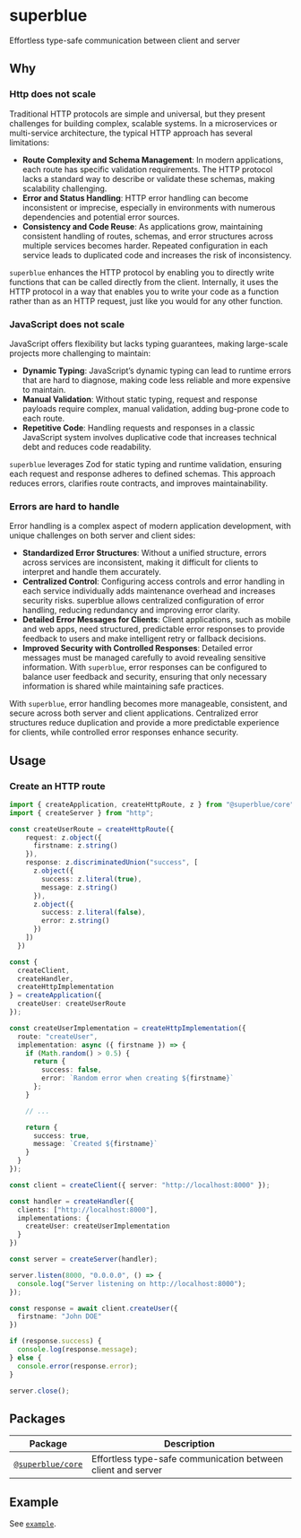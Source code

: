 # superblue

Effortless type-safe communication between client and server

## Why

### Http does not scale

Traditional HTTP protocols are simple and universal, but they present challenges for building complex, scalable systems. In a microservices or multi-service architecture, the typical HTTP approach has several limitations:

- **Route Complexity and Schema Management**: In modern applications, each route has specific validation requirements. The HTTP protocol lacks a standard way to describe or validate these schemas, making scalability challenging.
- **Error and Status Handling**: HTTP error handling can become inconsistent or imprecise, especially in environments with numerous dependencies and potential error sources.
- **Consistency and Code Reuse**: As applications grow, maintaining consistent handling of routes, schemas, and error structures across multiple services becomes harder. Repeated configuration in each service leads to duplicated code and increases the risk of inconsistency.

`superblue` enhances the HTTP protocol by enabling you to directly write functions that can be called directly from the client. Internally, it uses the HTTP protocol in a way that enables you to write your code as a function rather than as an HTTP request, just like you would for any other function.

### JavaScript does not scale

JavaScript offers flexibility but lacks typing guarantees, making large-scale projects more challenging to maintain:

- **Dynamic Typing**: JavaScript’s dynamic typing can lead to runtime errors that are hard to diagnose, making code less reliable and more expensive to maintain.
- **Manual Validation**: Without static typing, request and response payloads require complex, manual validation, adding bug-prone code to each route.
- **Repetitive Code**: Handling requests and responses in a classic JavaScript system involves duplicative code that increases technical debt and reduces code readability.

`superblue` leverages Zod for static typing and runtime validation, ensuring each request and response adheres to defined schemas. This approach reduces errors, clarifies route contracts, and improves maintainability.

### Errors are hard to handle

Error handling is a complex aspect of modern application development, with unique challenges on both server and client sides:

- **Standardized Error Structures**: Without a unified structure, errors across services are inconsistent, making it difficult for clients to interpret and handle them accurately.
- **Centralized Control**: Configuring access controls and error handling in each service individually adds maintenance overhead and increases security risks. superblue allows centralized configuration of error handling, reducing redundancy and improving error clarity.
- **Detailed Error Messages for Clients**: Client applications, such as mobile and web apps, need structured, predictable error responses to provide feedback to users and make intelligent retry or fallback decisions.
- **Improved Security with Controlled Responses**: Detailed error messages must be managed carefully to avoid revealing sensitive information. With `superblue`, error responses can be configured to balance user feedback and security, ensuring that only necessary information is shared while maintaining safe practices.

With `superblue`, error handling becomes more manageable, consistent, and secure across both server and client applications. Centralized error structures reduce duplication and provide a more predictable experience for clients, while controlled error responses enhance security.

## Usage

### Create an HTTP route

```ts
import { createApplication, createHttpRoute, z } from "@superblue/core";
import { createServer } from "http";

const createUserRoute = createHttpRoute({
    request: z.object({
      firstname: z.string()
    }),
    response: z.discriminatedUnion("success", [
      z.object({
        success: z.literal(true),
        message: z.string()
      }),
      z.object({
        success: z.literal(false),
        error: z.string()
      })
    ])
  })

const {
  createClient,
  createHandler,
  createHttpImplementation
} = createApplication({
  createUser: createUserRoute
});

const createUserImplementation = createHttpImplementation({
  route: "createUser",
  implementation: async ({ firstname }) => {
    if (Math.random() > 0.5) {
      return {
        success: false,
        error: `Random error when creating ${firstname}`
      };
    }

    // ...

    return {
      success: true,
      message: `Created ${firstname}`
    }
  }
});

const client = createClient({ server: "http://localhost:8000" });

const handler = createHandler({
  clients: ["http://localhost:8000"],
  implementations: {
    createUser: createUserImplementation
  }
})

const server = createServer(handler);

server.listen(8000, "0.0.0.0", () => {
  console.log("Server listening on http://localhost:8000");
});

const response = await client.createUser({
  firstname: "John DOE"
})

if (response.success) {
  console.log(response.message);
} else {
  console.error(response.error);
}

server.close();
```

## Packages

Package | Description
---|---
[`@superblue/core`](./packages/core) | Effortless type-safe communication between client and server

## Example

See [`example`](./example).